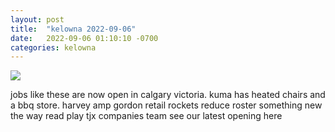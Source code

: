 ```yaml
---
layout: post
title:  "kelowna 2022-09-06"
date:   2022-09-06 01:10:10 -0700
categories: kelowna
---
```

<img src="{{site.baseurl}}/assets/img/kelowna_2022_09_06.png">
<div><p>jobs like these are now open in calgary victoria. kuma has heated chairs and a bbq store. harvey amp gordon retail rockets reduce roster something new the way read play tjx companies team see our latest opening here</p></div>